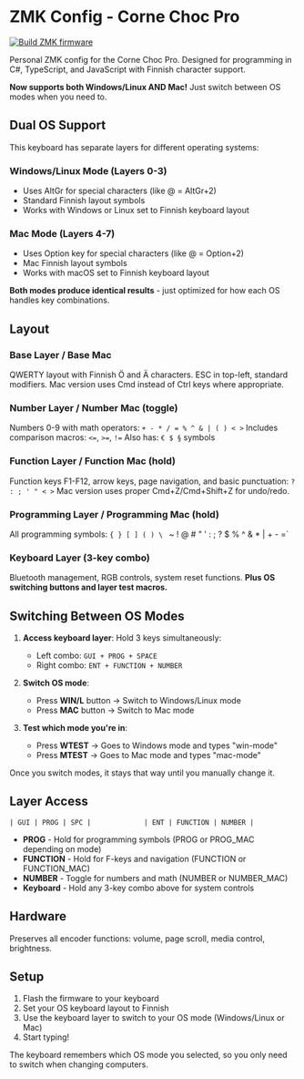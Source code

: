 # ZMK Config - Corne Choc Pro

[![Build ZMK firmware](https://github.com/mkajander/zmk-config/actions/workflows/build.yml/badge.svg?branch=main)](https://github.com/mkajander/zmk-config/actions/workflows/build.yml)

Personal ZMK config for the Corne Choc Pro. Designed for programming in C#, TypeScript, and JavaScript with Finnish character support.

**Now supports both Windows/Linux AND Mac!** Just switch between OS modes when you need to.

## Dual OS Support

This keyboard has separate layers for different operating systems:

### Windows/Linux Mode (Layers 0-3)
- Uses AltGr for special characters (like @ = AltGr+2)
- Standard Finnish layout symbols
- Works with Windows or Linux set to Finnish keyboard layout

### Mac Mode (Layers 4-7) 
- Uses Option key for special characters (like @ = Option+2)
- Mac Finnish layout symbols  
- Works with macOS set to Finnish keyboard layout

**Both modes produce identical results** - just optimized for how each OS handles key combinations.

## Layout

### Base Layer / Base Mac
QWERTY layout with Finnish Ö and Ä characters. ESC in top-left, standard modifiers.
Mac version uses Cmd instead of Ctrl keys where appropriate.

### Number Layer / Number Mac (toggle)
Numbers 0-9 with math operators: `+ - * / = % ^ & | ( ) < >`
Includes comparison macros: `<=`, `>=`, `!=`
Also has: `€ $ §` symbols

### Function Layer / Function Mac (hold)
Function keys F1-F12, arrow keys, page navigation, and basic punctuation: `? : ; ' " < >`
Mac version uses proper Cmd+Z/Cmd+Shift+Z for undo/redo.

### Programming Layer / Programming Mac (hold)  
All programming symbols: `{ } [ ] ( ) \ ` ~ ! @ # " ' : ; ? $ % ^ & * | + - =`

### Keyboard Layer (3-key combo)
Bluetooth management, RGB controls, system reset functions.
**Plus OS switching buttons and layer test macros.**

## Switching Between OS Modes

1. **Access keyboard layer**: Hold 3 keys simultaneously:
   - Left combo: `GUI + PROG + SPACE` 
   - Right combo: `ENT + FUNCTION + NUMBER`

2. **Switch OS mode**:
   - Press **WIN/L** button → Switch to Windows/Linux mode
   - Press **MAC** button → Switch to Mac mode

3. **Test which mode you're in**:
   - Press **WTEST** → Goes to Windows mode and types "win-mode"
   - Press **MTEST** → Goes to Mac mode and types "mac-mode"

Once you switch modes, it stays that way until you manually change it.

## Layer Access

```
| GUI | PROG | SPC |             | ENT | FUNCTION | NUMBER |
```

- **PROG** - Hold for programming symbols (PROG or PROG_MAC depending on mode)
- **FUNCTION** - Hold for F-keys and navigation (FUNCTION or FUNCTION_MAC)
- **NUMBER** - Toggle for numbers and math (NUMBER or NUMBER_MAC)
- **Keyboard** - Hold any 3-key combo above for system controls

## Hardware

Preserves all encoder functions: volume, page scroll, media control, brightness.

## Setup

1. Flash the firmware to your keyboard
2. Set your OS keyboard layout to Finnish 
3. Use the keyboard layer to switch to your OS mode (Windows/Linux or Mac)
4. Start typing!

The keyboard remembers which OS mode you selected, so you only need to switch when changing computers. 